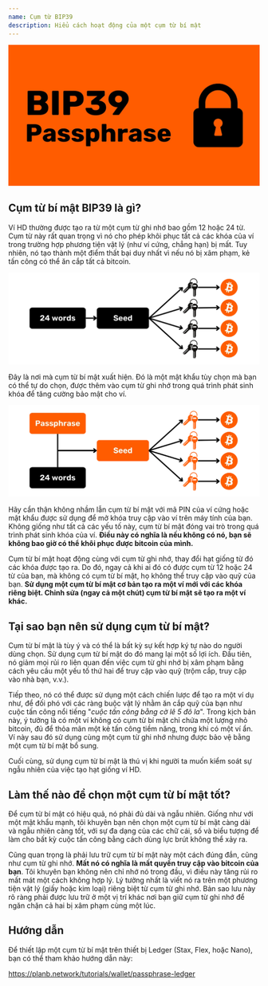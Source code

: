```yaml
---
name: Cụm từ BIP39
description: Hiểu cách hoạt động của một cụm từ bí mật
---
```

![cover](assets/cover.webp)

## Cụm từ bí mật BIP39 là gì?

Ví HD thường được tạo ra từ một cụm từ ghi nhớ bao gồm 12 hoặc 24 từ. Cụm từ này rất quan trọng vì nó cho phép khôi phục tất cả các khóa của ví trong trường hợp phương tiện vật lý (như ví cứng, chẳng hạn) bị mất. Tuy nhiên, nó tạo thành một điểm thất bại duy nhất vì nếu nó bị xâm phạm, kẻ tấn công có thể ăn cắp tất cả bitcoin.

![PASSPHRASE BIP39](assets/notext/01.webp)

Đây là nơi mà cụm từ bí mật xuất hiện. Đó là một mật khẩu tùy chọn mà bạn có thể tự do chọn, được thêm vào cụm từ ghi nhớ trong quá trình phát sinh khóa để tăng cường bảo mật cho ví.

![PASSPHRASE BIP39](assets/notext/02.webp)

Hãy cẩn thận không nhầm lẫn cụm từ bí mật với mã PIN của ví cứng hoặc mật khẩu được sử dụng để mở khóa truy cập vào ví trên máy tính của bạn. Không giống như tất cả các yếu tố này, cụm từ bí mật đóng vai trò trong quá trình phát sinh khóa của ví. **Điều này có nghĩa là nếu không có nó, bạn sẽ không bao giờ có thể khôi phục được bitcoin của mình.**

Cụm từ bí mật hoạt động cùng với cụm từ ghi nhớ, thay đổi hạt giống từ đó các khóa được tạo ra. Do đó, ngay cả khi ai đó có được cụm từ 12 hoặc 24 từ của bạn, mà không có cụm từ bí mật, họ không thể truy cập vào quỹ của bạn. **Sử dụng một cụm từ bí mật cơ bản tạo ra một ví mới với các khóa riêng biệt. Chỉnh sửa (ngay cả một chút) cụm từ bí mật sẽ tạo ra một ví khác.**

## Tại sao bạn nên sử dụng cụm từ bí mật?

Cụm từ bí mật là tùy ý và có thể là bất kỳ sự kết hợp ký tự nào do người dùng chọn. Sử dụng cụm từ bí mật do đó mang lại một số lợi ích. Đầu tiên, nó giảm mọi rủi ro liên quan đến việc cụm từ ghi nhớ bị xâm phạm bằng cách yêu cầu một yếu tố thứ hai để truy cập vào quỹ (trộm cắp, truy cập vào nhà bạn, v.v.).

Tiếp theo, nó có thể được sử dụng một cách chiến lược để tạo ra một ví dụ như, để đối phó với các ràng buộc vật lý nhằm ăn cắp quỹ của bạn như cuộc tấn công nổi tiếng "*cuộc tấn công bằng cờ lê 5 đô la*". Trong kịch bản này, ý tưởng là có một ví không có cụm từ bí mật chỉ chứa một lượng nhỏ bitcoin, đủ để thỏa mãn một kẻ tấn công tiềm năng, trong khi có một ví ẩn. Ví này sau đó sử dụng cùng một cụm từ ghi nhớ nhưng được bảo vệ bằng một cụm từ bí mật bổ sung.

Cuối cùng, sử dụng cụm từ bí mật là thú vị khi người ta muốn kiểm soát sự ngẫu nhiên của việc tạo hạt giống ví HD.

## Làm thế nào để chọn một cụm từ bí mật tốt?
Để cụm từ bí mật có hiệu quả, nó phải đủ dài và ngẫu nhiên. Giống như với một mật khẩu mạnh, tôi khuyên bạn nên chọn một cụm từ bí mật càng dài và ngẫu nhiên càng tốt, với sự đa dạng của các chữ cái, số và biểu tượng để làm cho bất kỳ cuộc tấn công bằng cách dùng lực brút không thể xảy ra.

Cũng quan trọng là phải lưu trữ cụm từ bí mật này một cách đúng đắn, cũng như cụm từ ghi nhớ. **Mất nó có nghĩa là mất quyền truy cập vào bitcoin của bạn**. Tôi khuyên bạn không nên chỉ nhớ nó trong đầu, vì điều này tăng rủi ro mất mát một cách không hợp lý. Lý tưởng nhất là viết nó ra trên một phương tiện vật lý (giấy hoặc kim loại) riêng biệt từ cụm từ ghi nhớ. Bản sao lưu này rõ ràng phải được lưu trữ ở một vị trí khác nơi bạn giữ cụm từ ghi nhớ để ngăn chặn cả hai bị xâm phạm cùng một lúc.

## Hướng dẫn

Để thiết lập một cụm từ bí mật trên thiết bị Ledger (Stax, Flex, hoặc Nano), bạn có thể tham khảo hướng dẫn này:

https://planb.network/tutorials/wallet/passphrase-ledger